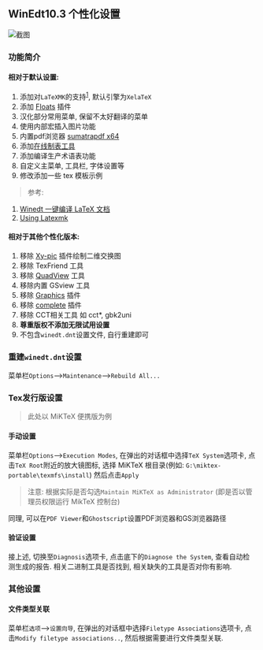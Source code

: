 ## WinEdt10.3 个性化设置

![截图](https://github.com/maboloshi/WinEdt-10-User-Settings/raw/shots/shots/WinEdt_10_%E6%B1%89%E5%8C%96%E8%8F%9C%E5%8D%95.gif)

### 功能简介
#### 相对于默认设置:

1. 添加对`LaTeXMK`的支持<sup>[1](#latexmk)</sup>, 默认引擎为`XelaTeX`
1. 添加 [Floats](http://www.winedt.org/config/tree/Floats.html) 插件
1. 汉化部分常用菜单, 保留不太好翻译的菜单
1. 使用内部宏插入图片功能
1. 内置pdf浏览器 [sumatrapdf x64](https://www.sumatrapdfreader.org/)
1. 添加[在线制表工具](https://www.tablesgenerator.com/latex_tables)
1. 添加编译生产术语表功能
1. 自定义主菜单, 工具栏, 字体设置等
1. 修改添加一些 tex 模板示例

> 参考:

1. <a name="latexmk"></a>[Winedt 一键编译 LaTeX 文档](https://www.twblogs.net/a/5b8f04362b71771883494ef9)
2. [Using Latexmk](https://mg.readthedocs.io/latexmk.html)

#### 相对于其他个性化版本:

1. 移除 [Xy-pic](http://www.winedt.org/old/Config/GUI/Xy-pic.php) 插件绘制二维交换图
1. 移除 TexFriend 工具
1. 移除 [QuadView](https://zohooo.github.io/quadview/) 工具
1. 移除内置 GSview 工具
1. 移除 [Graphics](http://www.winedt.org/old/Plugins/graphics.php) 插件
1. 移除 [complete](http://www.winedt.org/old/Plugins/complete.php) 插件
1. 移除 CCT相关工具 如 cct*, gbk2uni
1. **尊重版权不添加无限试用设置**
1. 不包含`winedt.dnt`设置文件, 自行重建即可


### 重建`winedt.dnt`设置

菜单栏`Options`-->`Maintenance`-->`Rebuild All...`

### Tex发行版设置
> 此处以 MiKTeX 便携版为例

#### 手动设置

菜单栏`Options`-->`Execution Modes`, 在弹出的对话框中选择`TeX System`选项卡, 点击`TeX Root`附近的放大镜图标, 选择 MiKTeX 根目录(例如: `G:\miktex-portable\texmfs\install`) 然后点击`Apply`

> 注意:
> 根据实际是否勾选`Maintain MiKTeX as Administrator` (即是否以管理员权限运行 MikTeX 控制台)

同理, 可以在`PDF Viewer`和`Ghostscript`设置PDF浏览器和GS浏览器路径

#### 验证设置
接上述, 切换至`Diagnosis`选项卡, 点击底下的`Diagnose the System`, 查看自动检测生成的报告. 相关二进制工具是否找到, 相关缺失的工具是否对你有影响.

### 其他设置
#### 文件类型关联
菜单栏`选项`-->`设置向导`, 在弹出的对话框中选择`Filetype Associations`选项卡, 点击`Modify filetype associations..`, 然后根据需要进行文件类型关联.